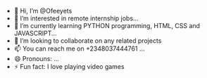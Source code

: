 - 👋 Hi, I’m @Ofeeyets
- 👀 I’m interested in remote internship jobs...
- 🌱 I’m currently learning PYTHON programming, HTML, CSS and JAVASCRIPT...
- 💞️ I’m looking to collaborate on any related projects
- 📫 You can reach me on +2348037444761 ...
- 😄 Pronouns: ...
- ⚡ Fun fact: I love playing video games

<!---
Ofeeyets/Ofeeyets is a ✨ special ✨ repository because its `README.md` (this file) appears on your GitHub profile.
You can click the Preview link to take a look at your changes.
--->
